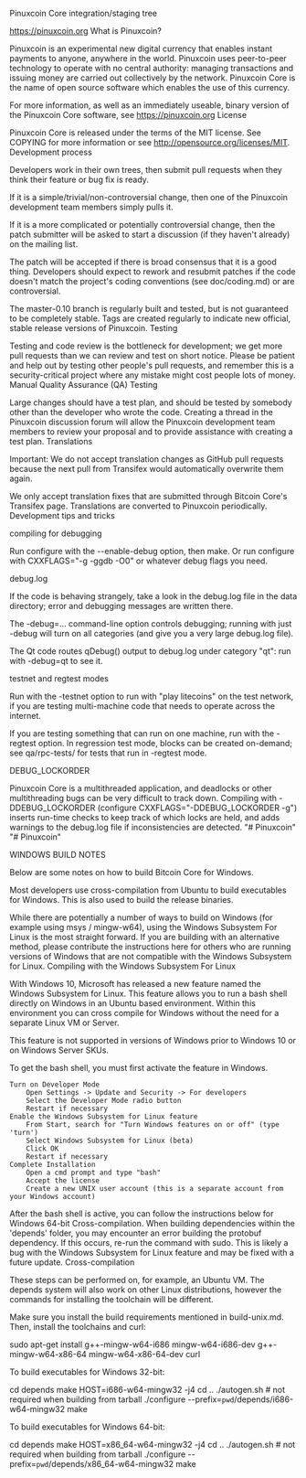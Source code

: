 Pinuxcoin Core integration/staging tree

https://pinuxcoin.org
What is Pinuxcoin?

Pinuxcoin is an experimental new digital currency that enables instant payments to anyone, anywhere in the world. Pinuxcoin uses peer-to-peer technology to operate with no central authority: managing transactions and issuing money are carried out collectively by the network. Pinuxcoin Core is the name of open source software which enables the use of this currency.

For more information, as well as an immediately useable, binary version of the Pinuxcoin Core software, see https://pinuxcoin.org
License

Pinuxcoin Core is released under the terms of the MIT license. See COPYING for more information or see http://opensource.org/licenses/MIT.
Development process

Developers work in their own trees, then submit pull requests when they think their feature or bug fix is ready.

If it is a simple/trivial/non-controversial change, then one of the Pinuxcoin development team members simply pulls it.

If it is a more complicated or potentially controversial change, then the patch submitter will be asked to start a discussion (if they haven't already) on the mailing list.

The patch will be accepted if there is broad consensus that it is a good thing. Developers should expect to rework and resubmit patches if the code doesn't match the project's coding conventions (see doc/coding.md) or are controversial.

The master-0.10 branch is regularly built and tested, but is not guaranteed to be completely stable. Tags are created regularly to indicate new official, stable release versions of Pinuxcoin.
Testing

Testing and code review is the bottleneck for development; we get more pull requests than we can review and test on short notice. Please be patient and help out by testing other people's pull requests, and remember this is a security-critical project where any mistake might cost people lots of money.
Manual Quality Assurance (QA) Testing

Large changes should have a test plan, and should be tested by somebody other than the developer who wrote the code. Creating a thread in the Pinuxcoin discussion forum will allow the Pinuxcoin development team members to review your proposal and to provide assistance with creating a test plan.
Translations

Important: We do not accept translation changes as GitHub pull requests because the next pull from Transifex would automatically overwrite them again.

We only accept translation fixes that are submitted through Bitcoin Core's Transifex page. Translations are converted to Pinuxcoin periodically.
Development tips and tricks

compiling for debugging

Run configure with the --enable-debug option, then make. Or run configure with CXXFLAGS="-g -ggdb -O0" or whatever debug flags you need.

debug.log

If the code is behaving strangely, take a look in the debug.log file in the data directory; error and debugging messages are written there.

The -debug=... command-line option controls debugging; running with just -debug will turn on all categories (and give you a very large debug.log file).

The Qt code routes qDebug() output to debug.log under category "qt": run with -debug=qt to see it.

testnet and regtest modes

Run with the -testnet option to run with "play litecoins" on the test network, if you are testing multi-machine code that needs to operate across the internet.

If you are testing something that can run on one machine, run with the -regtest option. In regression test mode, blocks can be created on-demand; see qa/rpc-tests/ for tests that run in -regtest mode.

DEBUG_LOCKORDER

Pinuxcoin Core is a multithreaded application, and deadlocks or other multithreading bugs can be very difficult to track down. Compiling with -DDEBUG_LOCKORDER (configure CXXFLAGS="-DDEBUG_LOCKORDER -g") inserts run-time checks to keep track of which locks are held, and adds warnings to the debug.log file if inconsistencies are detected. "# Pinuxcoin" "# Pinuxcoin" 

WINDOWS BUILD NOTES

Below are some notes on how to build Bitcoin Core for Windows.

Most developers use cross-compilation from Ubuntu to build executables for Windows. This is also used to build the release binaries.

While there are potentially a number of ways to build on Windows (for example using msys / mingw-w64), using the Windows Subsystem For Linux is the most straight forward. If you are building with an alternative method, please contribute the instructions here for others who are running versions of Windows that are not compatible with the Windows Subsystem for Linux.
Compiling with the Windows Subsystem For Linux

With Windows 10, Microsoft has released a new feature named the Windows Subsystem for Linux. This feature allows you to run a bash shell directly on Windows in an Ubuntu based environment. Within this environment you can cross compile for Windows without the need for a separate Linux VM or Server.

This feature is not supported in versions of Windows prior to Windows 10 or on Windows Server SKUs.

To get the bash shell, you must first activate the feature in Windows.

    Turn on Developer Mode
        Open Settings -> Update and Security -> For developers
        Select the Developer Mode radio button
        Restart if necessary
    Enable the Windows Subsystem for Linux feature
        From Start, search for "Turn Windows features on or off" (type 'turn')
        Select Windows Subsystem for Linux (beta)
        Click OK
        Restart if necessary
    Complete Installation
        Open a cmd prompt and type "bash"
        Accept the license
        Create a new UNIX user account (this is a separate account from your Windows account)

After the bash shell is active, you can follow the instructions below for Windows 64-bit Cross-compilation. When building dependencies within the 'depends' folder, you may encounter an error building the protobuf dependency. If this occurs, re-run the command with sudo. This is likely a bug with the Windows Subsystem for Linux feature and may be fixed with a future update.
Cross-compilation

These steps can be performed on, for example, an Ubuntu VM. The depends system will also work on other Linux distributions, however the commands for installing the toolchain will be different.

Make sure you install the build requirements mentioned in build-unix.md. Then, install the toolchains and curl:

sudo apt-get install g++-mingw-w64-i686 mingw-w64-i686-dev g++-mingw-w64-x86-64 mingw-w64-x86-64-dev curl

To build executables for Windows 32-bit:

cd depends
make HOST=i686-w64-mingw32 -j4
cd ..
./autogen.sh # not required when building from tarball
./configure --prefix=`pwd`/depends/i686-w64-mingw32
make

To build executables for Windows 64-bit:

cd depends
make HOST=x86_64-w64-mingw32 -j4
cd ..
./autogen.sh # not required when building from tarball
./configure --prefix=`pwd`/depends/x86_64-w64-mingw32
make

